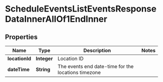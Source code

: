 

# ScheduleEventsListEventsResponseDataInnerAllOf1EndInner


## Properties

| Name | Type | Description | Notes |
|------------ | ------------- | ------------- | -------------|
|**locationId** | **Integer** | Location ID |  |
|**dateTime** | **String** | The events end date-time for the locations timezone |  |



